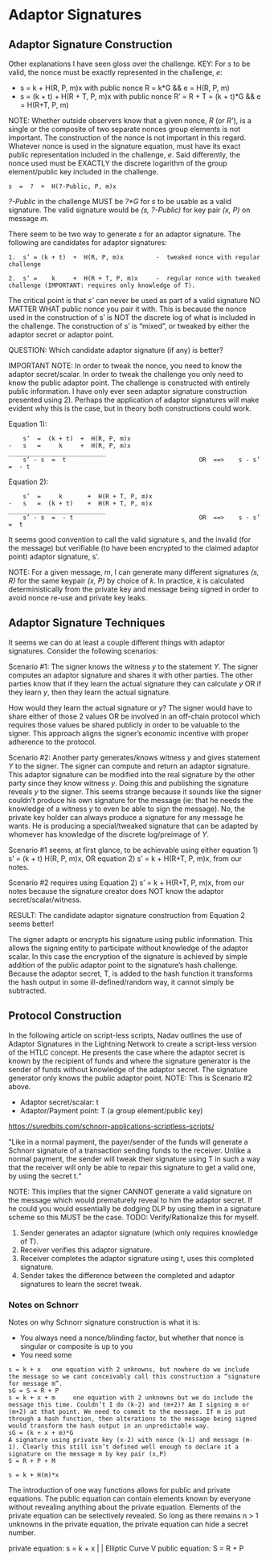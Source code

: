 # Adaptor Signatures

## Adaptor Signature Construction

Other explanations I have seen gloss over the challenge.
KEY: For *s* to be valid, the nonce must be exactly represented in the challenge, *e*:

- s  =      k      +  H(R, P, m)x               with public nonce R = k*G  &&  e = H(R, P, m)
- s  =  (k + t)  +  H(R + T, P, m)x    with public nonce R’ = R + T = (k + t)*G  &&  e = H(R+T, P, m)

NOTE: Whether outside observers know that a given nonce, *R* (or *R’*), is a single or the composite of two separate nonces group elements is not important. The construction of the nonce is not important in this regard. Whatever nonce is used in the signature equation, must have its exact public representation included in the challenge, *e*. Said differently, the nonce used must be EXACTLY the discrete logarithm of the group element/public key included in the challenge.

    s  =  ?  +  H(?-Public, P, m)x   
    
*?-Public* in the challenge MUST be *?\*G* for *s* to be usable as a valid signature. The valid signature would be *(s, ?-Public)* for key pair *(x, P)* on message *m*.

There seem to be two way to generate *s* for an adaptor signature. The following are candidates for adaptor signatures:
```
1.  s’ = (k + t)  +  H(R, P, m)x         -  tweaked nonce with regular challenge

2.  s’ =    k     +  H(R + T, P, m)x     -  regular nonce with tweaked challenge (IMPORTANT: requires only knowledge of T).
```
The critical point is that *s’* can never be used as part of a valid signature NO MATTER WHAT public nonce you pair it with. This is because the nonce used in the construction of s’ is NOT the discrete log of what is included in the challenge. The construction of s’ is “mixed”, or tweaked by either the adaptor secret or adaptor point. 

QUESTION: Which candidate adaptor signature (if any) is better? 

IMPORTANT NOTE: In order to tweak the nonce, you need to know the adaptor secret/scalar. In order to tweak the challenge you only need to know the public adaptor point. The challenge is constructed with entirely public information. I have only ever seen adaptor signature construction presented using 2). Perhaps the application of adaptor signatures will make evident why this is the case, but in theory both constructions could work.

Equation 1):
```
	s’  =  (k + t)  +  H(R, P, m)x
-	s   =     k     +  H(R, P, m)x
___________________________
    s’ - s  =  t                                     OR  ==>    s - s’  =  - t 
```
Equation 2):
```
	s’  =     k       +  H(R + T, P, m)x
-	s   =  (k + t)    +  H(R + T, P, m)x
___________________________
    s’ - s  =  - t                                   OR  ==>    s - s’  =  t 
```

It seems good convention to call the valid signature s, and the invalid (for the message) but verifiable (to have been encrypted to the claimed adaptor point) adaptor signature, s’.

NOTE: For a given message, *m*, I can generate many different signatures *(s, R)* for the same keypair *(x, P)* by choice of *k*. In practice, *k* is calculated deterministically from the private key and message being signed in order to avoid nonce re-use and private key leaks.


## Adaptor Signature Techniques

It seems we can do at least a couple different things with adaptor signatures. Consider the following scenarios:

Scenario #1: The signer knows the witness *y* to the statement *Y*. The signer computes an adaptor signature and shares it with other parties. The other parties know that if they learn the actual signature they can calculate *y* OR if they learn *y*, then they learn the actual signature.

How would they learn the actual signature or *y*? The signer would have to share either of those 2 values OR be involved in an off-chain protocol which requires those values be shared publicly in order to be valuable to the signer. This approach aligns the signer’s economic incentive with proper adherence to the protocol.

Scenario #2: Another party generates/knows witness *y* and gives statement *Y* to the signer. The signer can compute and return an adaptor signature. This adaptor signature can be modified into the real signature by the other party since they know witness *y*. Doing this and publishing the signature reveals *y* to the signer. This seems strange because it sounds like the signer couldn’t produce his own signature for the message (ie: that he needs the knowledge of a witness *y* to even be able to sign the message). No, the private key holder can always produce a signature for any message he wants. He is producing a special/tweaked signature that can be adapted by whomever has knowledge of the discrete log/preimage of *Y*.

Scenario #1 seems, at first glance, to be achievable using either equation 1) s’ = (k + t) H(R, P, m)x, OR equation 2) s’ = k + H(R+T, P, m)x, from our notes.

Scenario #2 requires using Equation 2)  s’ = k + H(R+T, P, m)x, from our notes because the signature creator does NOT know the adaptor secret/scalar/witness.
	

RESULT: The candidate adaptor signature construction from Equation 2 seems better!

The signer adapts or encrypts his signature using public information. This allows the signing entity to participate without knowledge of the adaptor scalar. In this case the encryption of the signature is achieved by simple addition of the public adaptor point to the signature’s hash challenge. Because the adaptor secret, T, is added to the hash function it transforms the hash output in some ill-defined/random way, it cannot simply be subtracted.


## Protocol Construction

In the following article on script-less scripts, Nadav outlines the use of Adaptor Signatures in the Lightning Network to create a script-less version of the HTLC concept. He presents the case where the adaptor secret is known by the recipient of funds and where the signature generator is the sender of funds without knowledge of the adaptor secret. The signature generator only knows the public adaptor point. NOTE: This is Scenario #2 above.

- Adaptor secret/scalar: t
- Adaptor/Payment point: T (a group element/public key)

https://suredbits.com/schnorr-applications-scriptless-scripts/

"Like in a normal payment, the payer/sender of the funds will generate a Schnorr signature of a transaction sending funds to the receiver. Unlike a normal payment, the sender will tweak their signature using T in such a way that the receiver will only be able to repair this signature to get a valid one, by using the secret t.“

NOTE: This implies that the signer CANNOT generate a valid signature on the message which would prematurely reveal to him the adaptor secret. If he could you would essentially be dodging DLP by using them in a signature scheme so this MUST be the case. TODO: Verify/Rationalize this for myself.

1. Sender generates an adaptor signature (which only requires knowledge of T).
2. Receiver verifies this adaptor signature.
3. Receiver completes the adaptor signature using t, uses this completed signature.
4. Sender takes the difference between the completed and adaptor signatures to learn the secret tweak.



### Notes on Schnorr

Notes on why Schnorr signature construction is what it is:
- You always need a nonce/blinding factor, but whether that nonce is singular or composite is up to you
- You need some 

```
s = k + x   one equation with 2 unknowns, but nowhere do we include the message so we cant conceivably call this construction a “signature for message m”.
sG = S = R + P
s = k + x + m     one equation with 2 unknowns but we do include the message this time. Couldn’t I do (k-2) and (m+2)? Am I signing m or (m+2) at that point. We need to commit to the message. If m is put through a hash function, then alterations to the message being signed would transform the hash output in an unpredictable way.
sG = (k + x + m)*G
A signature using private key (x-2) with nonce (k-1) and message (m-1). Clearly this still isn’t defined well enough to declare it a signature on the message m by key pair (x,P)
S = R + P + M

s = k + H(m)*x
```

The introduction of one way functions allows for public and private equations. The public equation can contain elements known by everyone without revealing anything about the private equation. Elements of the private equation can be selectively revealed. So long as there remains n > 1 unknowns in the private equation, the private equation can hide a secret number.

private equation: s = k + x
           |
           |   Elliptic Curve
           V
public equation: S = R + P